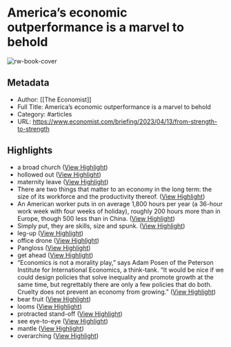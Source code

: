 # America’s economic outperformance is a marvel to behold

![rw-book-cover](https://readwise-assets.s3.amazonaws.com/media/uploaded_book_covers/profile_638688/20230415_FBD001.jpg)

## Metadata
- Author: [[The Economist]]
- Full Title: America’s economic outperformance is a marvel to behold
- Category: #articles
- URL: https://www.economist.com/briefing/2023/04/13/from-strength-to-strength

## Highlights
- a broad church ([View Highlight](https://read.readwise.io/read/01gy1b81h9zrbnwbvrqfxq9rsp))
- hollowed out ([View Highlight](https://read.readwise.io/read/01gy1bfn2q4zrpfxhng57etfhy))
- maternity leave ([View Highlight](https://read.readwise.io/read/01gy1cqddxxp3vc8q2fx580q17))
- There are two things that matter to an economy in the long term: the size of its workforce and the productivity thereof. ([View Highlight](https://read.readwise.io/read/01gy1db455tqxz1bsyhd3f5nak))
- An American worker puts in on average 1,800 hours per year (a 36-hour work week with four weeks of holiday), roughly 200 hours more than in Europe, though 500 less than in China. ([View Highlight](https://read.readwise.io/read/01gy1dge388skn5hwg910k1c97))
- Simply put, they are skills, size and spunk. ([View Highlight](https://read.readwise.io/read/01gy1dqw68stfxdg1xnpyz151g))
- leg-up ([View Highlight](https://read.readwise.io/read/01gy1e2ekyw02neeq3bbcaadvt))
- office drone ([View Highlight](https://read.readwise.io/read/01gy1exhsgjn2sc2pvq0ta3ahe))
- Pangloss ([View Highlight](https://read.readwise.io/read/01gy1f43rtw1kz0ch4608ptz64))
- get ahead ([View Highlight](https://read.readwise.io/read/01gy1f5mgbac4c2xwat6jmbwdg))
- “Economics is not a morality play,” says Adam Posen of the Peterson Institute for International Economics, a think-tank. “It would be nice if we could design policies that solve inequality and promote growth at the same time, but regrettably there are only a few policies that do both. Cruelty does not prevent an economy from growing.” ([View Highlight](https://read.readwise.io/read/01gy1f71b9smj9xpf5jek08czn))
- bear fruit ([View Highlight](https://read.readwise.io/read/01gy1f91a2yjjg447jemax61ba))
- looms ([View Highlight](https://read.readwise.io/read/01gy1fg8xac1k2nvckgmphbm9v))
- protracted stand-off ([View Highlight](https://read.readwise.io/read/01gy1fh03scnb4c74rcga58epe))
- see eye-to-eye ([View Highlight](https://read.readwise.io/read/01gy1fjca9c7t2jsgcz44zz0p1))
- mantle ([View Highlight](https://read.readwise.io/read/01gy1fnt5exzr0hfjmbam5k2x9))
- overarching ([View Highlight](https://read.readwise.io/read/01gy1frfm4k1mtcd9jwxfvc1wn))
